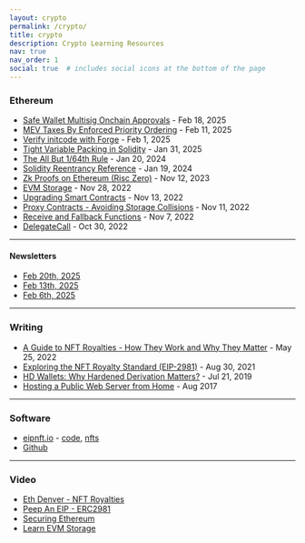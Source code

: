 ```yaml
---
layout: crypto
permalink: /crypto/
title: crypto
description: Crypto Learning Resources
nav: true
nav_order: 1
social: true  # includes social icons at the bottom of the page
---
```

<!-- _pages/crypto.md -->


### Ethereum

- [Safe Wallet Multisig Onchain Approvals](https://x.com/blainemalone/status/1891643583100485989) - Feb 18, 2025
- [MEV Taxes By Enforced Priority Ordering](https://x.com/blainemalone/status/1889510204406186055) - Feb 11, 2025
- [Verify initcode with Forge](https://x.com/blainemalone/status/1885838869469474970) - Feb 1, 2025
- [Tight Variable Packing in Solidity](https://x.com/blainemalone/status/1885466686779781614) - Jan 31, 2025
- [The All But 1/64th Rule](https://x.com/blainemalone/status/1748885704589869518?s=20) - Jan 20, 2024
- [Solidity Reentrancy Reference](https://x.com/blainemalone/status/1748409660472717401?s=20) - Jan 19, 2024
- [Zk Proofs on Ethereum (Risc Zero)](https://x.com/blainemalone/status/1723853779466895733) - Nov 12, 2023
- [EVM Storage](https://twitter.com/blainemalone/status/1597352375593078784?s=20&t=b3OInelM1QFX84Q0Zp2AHQ) - Nov 28, 2022
- [Upgrading Smart Contracts](https://twitter.com/blainemalone/status/1591981306296111107) - Nov 13, 2022
- [Proxy Contracts - Avoiding Storage Collisions](https://twitter.com/blainemalone/status/1591204606591148034) - Nov 11, 2022
- [Receive and Fallback Functions](https://twitter.com/blainemalone/status/1589817692831514624) - Nov 7, 2022
- [DelegateCall](https://twitter.com/blainemalone/status/1586744968546340864) - Oct 30, 2022

---

#### Newsletters

- [Feb 20th, 2025](https://news.blainemalone.com/posts/3-thoughts-thursday-20th-feb-2025)
- [Feb 13th, 2025](https://news.blainemalone.com/posts/3-thoughts-thursday-13th-feb-2025)
- [Feb 6th, 2025](https://news.blainemalone.com/posts/3-thoughts-thursday-the-beginning)

---

### Writing

- [A Guide to NFT Royalties - How They Work and Why They Matter](https://www.superlunar.com/post/a-guide-to-nft-royalties-how-they-work-and-why-they-matter) - May 25, 2022
- [Exploring the NFT Royalty Standard (EIP-2981)](https://www.gemini.com/blog/exploring-the-nft-royalty-standard-eip-2981) - Aug 30, 2021
- [HD Wallets: Why Hardened Derivation Matters?](https://medium.com/@blainemalone01/hd-wallets-why-hardened-derivation-matters-89efcdc71671) - Jul 21, 2019
- [Hosting a Public Web Server from Home](https://steemit.com/raspberrypi/@cryptobugsy/hosting-a-public-web-server-from-home) - Aug 2017

---

### Software

- [eipnft.io](https://eipnft.io) - [code](https://github.com/blmalone/eip-ntf), [nfts](https://opensea.io/collection/ethereum-improvement-proposal-nfts)
- [Github](https://github.com/blmalone)

---

### Video

- [Eth Denver - NFT Royalties](https://youtu.be/0t8wLde29DM)
- [Peep An EIP - ERC2981](https://youtu.be/hTbcw0rhLto)
- [Securing Ethereum](https://x.com/blainemalone/status/1881090320802472400)
- [Learn EVM Storage](https://youtu.be/Ams6q8YBjII)